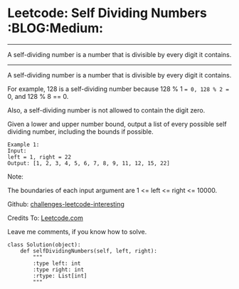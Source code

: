 # Leetcode: Self Dividing Numbers     :BLOG:Medium:


---

A self-dividing number is a number that is divisible by every digit it contains.  

---

A self-dividing number is a number that is divisible by every digit it contains.  

For example, 128 is a self-dividing number because 128 % 1 `= 0, 128 % 2 =` 0, and 128 % 8 == 0.  

Also, a self-dividing number is not allowed to contain the digit zero.  

Given a lower and upper number bound, output a list of every possible self dividing number, including the bounds if possible.  

    Example 1:
    Input: 
    left = 1, right = 22
    Output: [1, 2, 3, 4, 5, 6, 7, 8, 9, 11, 12, 15, 22]

Note:  

The boundaries of each input argument are 1 <= left <= right <= 10000.  

Github: [challenges-leetcode-interesting](https://github.com/DennyZhang/challenges-leetcode-interesting/tree/master/self-dividing-numbers)  

Credits To: [Leetcode.com](https://leetcode.com/problems/self-dividing-numbers/description/)  

Leave me comments, if you know how to solve.  

    class Solution(object):
        def selfDividingNumbers(self, left, right):
            """
            :type left: int
            :type right: int
            :rtype: List[int]
            """